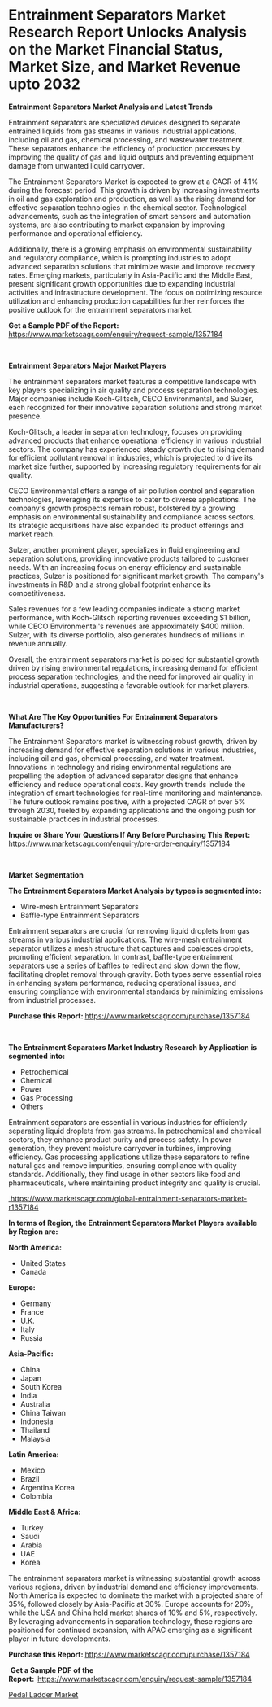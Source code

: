 <p><h1>Entrainment Separators Market Research Report Unlocks Analysis on the Market Financial Status, Market Size, and Market Revenue upto 2032</h1></p><p><strong>Entrainment Separators Market Analysis and Latest Trends</strong></p>
<p><p>Entrainment separators are specialized devices designed to separate entrained liquids from gas streams in various industrial applications, including oil and gas, chemical processing, and wastewater treatment. These separators enhance the efficiency of production processes by improving the quality of gas and liquid outputs and preventing equipment damage from unwanted liquid carryover.</p><p>The Entrainment Separators Market is expected to grow at a CAGR of 4.1% during the forecast period. This growth is driven by increasing investments in oil and gas exploration and production, as well as the rising demand for effective separation technologies in the chemical sector. Technological advancements, such as the integration of smart sensors and automation systems, are also contributing to market expansion by improving performance and operational efficiency.</p><p>Additionally, there is a growing emphasis on environmental sustainability and regulatory compliance, which is prompting industries to adopt advanced separation solutions that minimize waste and improve recovery rates. Emerging markets, particularly in Asia-Pacific and the Middle East, present significant growth opportunities due to expanding industrial activities and infrastructure development. The focus on optimizing resource utilization and enhancing production capabilities further reinforces the positive outlook for the entrainment separators market.</p></p>
<p><strong>Get a Sample PDF of the Report:&nbsp;</strong> <a href="https://www.marketscagr.com/enquiry/request-sample/1357184?utm_campaign=3249&utm_medium=2&utm_source=Github&utm_content=ia&utm_term=08042025&utm_id=entrainment-separators">https://www.marketscagr.com/enquiry/request-sample/1357184</a></p>
<p>&nbsp;</p>
<p><strong>Entrainment Separators Major Market Players</strong></p>
<p><p>The entrainment separators market features a competitive landscape with key players specializing in air quality and process separation technologies. Major companies include Koch-Glitsch, CECO Environmental, and Sulzer, each recognized for their innovative separation solutions and strong market presence.</p><p>Koch-Glitsch, a leader in separation technology, focuses on providing advanced products that enhance operational efficiency in various industrial sectors. The company has experienced steady growth due to rising demand for efficient pollutant removal in industries, which is projected to drive its market size further, supported by increasing regulatory requirements for air quality.</p><p>CECO Environmental offers a range of air pollution control and separation technologies, leveraging its expertise to cater to diverse applications. The company's growth prospects remain robust, bolstered by a growing emphasis on environmental sustainability and compliance across sectors. Its strategic acquisitions have also expanded its product offerings and market reach.</p><p>Sulzer, another prominent player, specializes in fluid engineering and separation solutions, providing innovative products tailored to customer needs. With an increasing focus on energy efficiency and sustainable practices, Sulzer is positioned for significant market growth. The company's investments in R&D and a strong global footprint enhance its competitiveness.</p><p>Sales revenues for a few leading companies indicate a strong market performance, with Koch-Glitsch reporting revenues exceeding $1 billion, while CECO Environmental's revenues are approximately $400 million. Sulzer, with its diverse portfolio, also generates hundreds of millions in revenue annually.</p><p>Overall, the entrainment separators market is poised for substantial growth driven by rising environmental regulations, increasing demand for efficient process separation technologies, and the need for improved air quality in industrial operations, suggesting a favorable outlook for market players.</p></p>
<p>&nbsp;</p>
<p><strong>What Are The Key Opportunities For Entrainment Separators Manufacturers?</strong></p>
<p><p>The Entrainment Separators market is witnessing robust growth, driven by increasing demand for effective separation solutions in various industries, including oil and gas, chemical processing, and water treatment. Innovations in technology and rising environmental regulations are propelling the adoption of advanced separator designs that enhance efficiency and reduce operational costs. Key growth trends include the integration of smart technologies for real-time monitoring and maintenance. The future outlook remains positive, with a projected CAGR of over 5% through 2030, fueled by expanding applications and the ongoing push for sustainable practices in industrial processes.</p></p>
<p><strong>Inquire or Share Your Questions If Any Before Purchasing This Report:</strong> <a href="https://www.marketscagr.com/enquiry/pre-order-enquiry/1357184?utm_campaign=3249&utm_medium=2&utm_source=Github&utm_content=ia&utm_term=08042025&utm_id=entrainment-separators">https://www.marketscagr.com/enquiry/pre-order-enquiry/1357184</a></p>
<p>&nbsp;</p>
<p><strong>Market Segmentation</strong></p>
<p><strong>The Entrainment Separators Market Analysis by types is segmented into:</strong></p>
<p><ul><li>Wire-mesh Entrainment Separators</li><li>Baffle-type Entrainment Separators</li></ul></p>
<p><p>Entrainment separators are crucial for removing liquid droplets from gas streams in various industrial applications. The wire-mesh entrainment separator utilizes a mesh structure that captures and coalesces droplets, promoting efficient separation. In contrast, baffle-type entrainment separators use a series of baffles to redirect and slow down the flow, facilitating droplet removal through gravity. Both types serve essential roles in enhancing system performance, reducing operational issues, and ensuring compliance with environmental standards by minimizing emissions from industrial processes.</p></p>
<p><strong>Purchase this Report:&nbsp;</strong><a href="https://www.marketscagr.com/purchase/1357184?utm_campaign=3249&utm_medium=2&utm_source=Github&utm_content=ia&utm_term=08042025&utm_id=entrainment-separators">https://www.marketscagr.com/purchase/1357184</a></p>
<p>&nbsp;</p>
<p><strong>The Entrainment Separators Market Industry Research by Application is segmented into:</strong></p>
<p><ul><li>Petrochemical</li><li>Chemical</li><li>Power</li><li>Gas Processing</li><li>Others</li></ul></p>
<p><p>Entrainment separators are essential in various industries for efficiently separating liquid droplets from gas streams. In petrochemical and chemical sectors, they enhance product purity and process safety. In power generation, they prevent moisture carryover in turbines, improving efficiency. Gas processing applications utilize these separators to refine natural gas and remove impurities, ensuring compliance with quality standards. Additionally, they find usage in other sectors like food and pharmaceuticals, where maintaining product integrity and quality is crucial.</p></p>
<p><a href="https://www.marketscagr.com/global-entrainment-separators-market-r1357184?utm_campaign=3249&utm_medium=2&utm_source=Github&utm_content=ia&utm_term=08042025&utm_id=entrainment-separators">&nbsp;https://www.marketscagr.com/global-entrainment-separators-market-r1357184</a></p>
<p><strong>In terms of Region, the Entrainment Separators Market Players available by Region are:</strong></p>
<p>
    <p> <strong> North America: </strong>
        <ul>
            <li>United States</li>
            <li>Canada</li>
        </ul>
        </p> 
    <p> <strong> Europe: </strong>
        <ul>
            <li>Germany</li>
            <li>France</li>
            <li>U.K.</li>
            <li>Italy</li>
            <li>Russia</li>
        </ul>
        </p> 
    <p> <strong> Asia-Pacific: </strong>
        <ul>
            <li>China</li>
            <li>Japan</li>
            <li>South Korea</li>
            <li>India</li>
            <li>Australia</li>
            <li>China Taiwan</li>
            <li>Indonesia</li>
            <li>Thailand</li>
            <li>Malaysia</li>
        </ul>
        </p> 
    <p> <strong> Latin America: </strong>
        <ul>
            <li>Mexico</li>
            <li>Brazil</li>
            <li>Argentina Korea</li>
            <li>Colombia</li>
        </ul>
        </p> 
    <p> <strong> Middle East & Africa: </strong>
        <ul>
            <li>Turkey</li>
            <li>Saudi</li>
            <li>Arabia</li>
            <li>UAE</li>
            <li>Korea</li>
        </ul>
    </p>
    </p>
<p><p>The entrainment separators market is witnessing substantial growth across various regions, driven by industrial demand and efficiency improvements. North America is expected to dominate the market with a projected share of 35%, followed closely by Asia-Pacific at 30%. Europe accounts for 20%, while the USA and China hold market shares of 10% and 5%, respectively. By leveraging advancements in separation technology, these regions are positioned for continued expansion, with APAC emerging as a significant player in future developments.</p></p>
<p><strong>Purchase this Report: </strong><a href="https://www.marketscagr.com/purchase/1357184?utm_campaign=3249&utm_medium=2&utm_source=Github&utm_content=ia&utm_term=08042025&utm_id=entrainment-separators">https://www.marketscagr.com/purchase/1357184</a></p>
<p>&nbsp;<strong>Get a Sample PDF of the Report:&nbsp;&nbsp;</strong><a href="https://www.marketscagr.com/enquiry/request-sample/1357184?utm_campaign=3249&utm_medium=2&utm_source=Github&utm_content=ia&utm_term=08042025&utm_id=entrainment-separators">https://www.marketscagr.com/enquiry/request-sample/1357184</a></p>
<p><strong></strong></p>
<p><p><a href="https://github.com/akermigarib/Market-Research-Report-List-1/blob/main/pedal-ladder-market.md?utm_campaign=3249&utm_medium=2&utm_source=Github&utm_content=ia&utm_term=08042025&utm_id=entrainment-separators">Pedal Ladder Market</a></p></p>